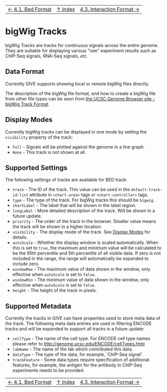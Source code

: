 ||||
| --- | --- | --- |
| [← 4.1. Bed Format](4.1-bed.md) | [↑ Index](Readme.md) | [4.3. Interaction Format →](4.3-interaction.md) |

# bigWig Tracks

bigWig Tracks are tracks for continuous signals across the entire genome. They
are suitable for displaying various "raw" experiment results such as ChIP-Seq
signals, RNA-Seq signals, *etc*.

## Data Format

Currently GIVE supports showing local or remote bigWig files directly.

The description of the bigWig file format, and how to create a bigWig file from other file
types can be seen from
[the UCSC Genome Browser site - bigWig Track Format](https://genome.ucsc.edu/goldenpath/help/bigWig.html).

## Display Modes

Currently bigWig tracks can be displayed in one mode by setting the `visibility`
property of the track:

*   `Full` - Signals will be plotted against the genome in a line graph.
*   `None` - This track is not shown at all.

## Supported Settings

The following settings of tracks are available for BED track:

*   `track` - The ID of the track. This value can be used in the
    `default-track-id-list` attribute in `<chart-area>` tags or
    `<chart-controller>` tags.
*   `type` - The type of the track. For bigWig tracks this should be `bigwig`.
*   `shortLabel` - The label that will be shown in the label region.
*   `longLabel` - More detailed description of the track. Will be shown in a
    future update.
*   `priority` - The order of the track in the browser. Smaller value means the
    track will be shown in a higher location.
*   `visibility` - The display mode of the track. See
    [Display Modes](#display-modes) for details.
*   `autoScale` - Whether the display window is scaled automatically. When this
    is set to `true`, the maximum and minimum value will be calculated to be
    the 95th percentile and 5th percentile of all visible data. If zero is not
    included in the range, the range will automatically be expanded to include
    zero.
*   `windowMax` - The maximum value of data shown in the window, only effective
    when `autoScale` is set to `false`.
*   `windowMin` - The minimum value of data shown in the window, only effective
    when `autoScale` is set to `false`.
*   `height` - The height of the track in pixels.

## Supported Metadata

Currently the tracks in GIVE can have properties used to store meta data of the
track. The following meta data entries are used in filtering ENCODE tracks and
will be expanded to support all tracks in a future update:

*   `cellType` - The name of the cell type. For ENCODE cell type names please
    refer to <http://genome.ucsc.edu/ENCODE/cellTypes.html>
*   `labName` - The name of the lab which contributed this data.
*   `dataType` - The type of the data, for example, 'ChIP-Seq signal'.
*   `trackFeature` - Some data types require specification of additional
    features, for example, the antigen for the antibody in ChIP-Seq experiments
    needs to be provided.


||||
| --- | --- | --- |
| [← 4.1. Bed Format](4.1-bed.md) | [↑ Index](Readme.md) | [4.3. Interaction Format →](4.3-interaction.md) |
